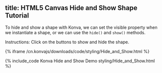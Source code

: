 title: HTML5 Canvas Hide and Show Shape Tutorial
---

To hide and show a shape with Konva, we can set the visible property when we instantiate a shape, or we can use the `hide()` and `show()` methods.

Instructions: Click on the buttons to show and hide the shape.

{% iframe /cn.konvajs/downloads/code/styling/Hide_and_Show.html %}

{% include_code Konva Hide and Show Demo styling/Hide_and_Show.html %}
